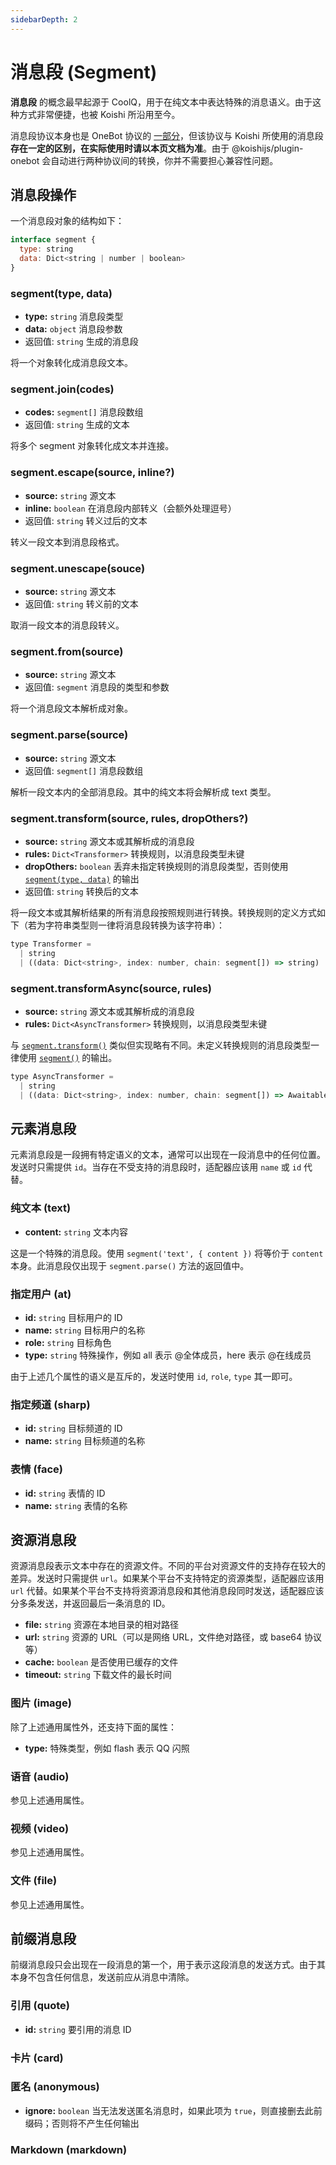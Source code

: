 ```yaml
---
sidebarDepth: 2
---
```


# 消息段 (Segment)

**消息段** 的概念最早起源于 CoolQ，用于在纯文本中表达特殊的消息语义。由于这种方式非常便捷，也被 Koishi 所沿用至今。

消息段协议本身也是 OneBot 协议的 [一部分](https://github.com/howmanybots/onebot/blob/master/v11/specs/message/segment.md)，但该协议与 Koishi 所使用的消息段**存在一定的区别，在实际使用时请以本页文档为准**。由于 @koishijs/plugin-onebot 会自动进行两种协议间的转换，你并不需要担心兼容性问题。

## 消息段操作

一个消息段对象的结构如下：

```js
interface segment {
  type: string
  data: Dict<string | number | boolean>
}
```

### segment(type, data)

- **type:** `string` 消息段类型
- **data:** `object` 消息段参数
- 返回值: `string` 生成的消息段

将一个对象转化成消息段文本。

### segment.join(codes)

- **codes:** `segment[]` 消息段数组
- 返回值: `string` 生成的文本

将多个 segment 对象转化成文本并连接。

### segment.escape(source, inline?)

- **source:** `string` 源文本
- **inline:** `boolean` 在消息段内部转义（会额外处理逗号）
- 返回值: `string` 转义过后的文本

转义一段文本到消息段格式。

### segment.unescape(souce)

- **source:** `string` 源文本
- 返回值: `string` 转义前的文本

取消一段文本的消息段转义。

### segment.from(source)

- **source:** `string` 源文本
- 返回值: `segment` 消息段的类型和参数

将一个消息段文本解析成对象。

### segment.parse(source)

- **source:** `string` 源文本
- 返回值: `segment[]` 消息段数组

解析一段文本内的全部消息段。其中的纯文本将会解析成 text 类型。


### segment.transform(source, rules, dropOthers?)

- **source:** `string` 源文本或其解析成的消息段
- **rules:** `Dict<Transformer>` 转换规则，以消息段类型未键
- **dropOthers:** `boolean` 丢弃未指定转换规则的消息段类型，否则使用 [`segment(type, data)`](#segment-type-data) 的输出
- 返回值: `string` 转换后的文本

将一段文本或其解析结果的所有消息段按照规则进行转换。转换规则的定义方式如下（若为字符串类型则一律将消息段转换为该字符串）：

```js
type Transformer =
  | string
  | ((data: Dict<string>, index: number, chain: segment[]) => string)
```

### segment.transformAsync(source, rules)

- **source:** `string` 源文本或其解析成的消息段
- **rules:** `Dict<AsyncTransformer>` 转换规则，以消息段类型未键

与 [`segment.transform()`](#segment-transform-source-rules-dropothers) 类似但实现略有不同。未定义转换规则的消息段类型一律使用 [`segment()`](#segment-type-data) 的输出。

```js
type AsyncTransformer =
  | string
  | ((data: Dict<string>, index: number, chain: segment[]) => Awaitable<string>)
```

## 元素消息段

元素消息段是一段拥有特定语义的文本，通常可以出现在一段消息中的任何位置。发送时只需提供 `id`。当存在不受支持的消息段时，适配器应该用 `name` 或 `id` 代替。

### 纯文本 (text)

- **content:** `string` 文本内容

这是一个特殊的消息段。使用 `segment('text', { content })` 将等价于 `content` 本身。此消息段仅出现于 `segment.parse()` 方法的返回值中。

### 指定用户 (at)

- **id:** `string` 目标用户的 ID
- **name:** `string` 目标用户的名称
- **role:** `string` 目标角色
- **type:** `string` 特殊操作，例如 all 表示 @全体成员，here 表示 @在线成员

由于上述几个属性的语义是互斥的，发送时使用 `id`, `role`, `type` 其一即可。

### 指定频道 (sharp)

- **id:** `string` 目标频道的 ID
- **name:** `string` 目标频道的名称

### 表情 (face)

- **id:** `string` 表情的 ID
- **name:** `string` 表情的名称

## 资源消息段

资源消息段表示文本中存在的资源文件。不同的平台对资源文件的支持存在较大的差异。发送时只需提供 `url`。如果某个平台不支持特定的资源类型，适配器应该用 `url` 代替。如果某个平台不支持将资源消息段和其他消息段同时发送，适配器应该分多条发送，并返回最后一条消息的 ID。

- **file:** `string` 资源在本地目录的相对路径
- **url:** `string` 资源的 URL（可以是网络 URL，文件绝对路径，或 base64 协议等）
- **cache:** `boolean` 是否使用已缓存的文件
- **timeout:** `string` 下载文件的最长时间

### 图片 (image)

除了上述通用属性外，还支持下面的属性：

- **type:** 特殊类型，例如 flash 表示 QQ 闪照

### 语音 (audio)

参见上述通用属性。

### 视频 (video)

参见上述通用属性。

### 文件 (file)

参见上述通用属性。

## 前缀消息段

前缀消息段只会出现在一段消息的第一个，用于表示这段消息的发送方式。由于其本身不包含任何信息，发送前应从消息中清除。

### 引用 (quote)

- **id:** `string` 要引用的消息 ID

### 卡片 (card)

### 匿名 (anonymous)

- **ignore:** `boolean` 当无法发送匿名消息时，如果此项为 `true`，则直接删去此前缀码；否则将不产生任何输出

### Markdown (markdown)
